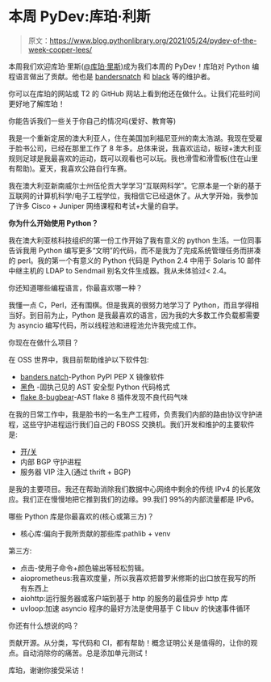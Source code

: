 # 本周 PyDev:库珀·利斯

> 原文：<https://www.blog.pythonlibrary.org/2021/05/24/pydev-of-the-week-cooper-lees/>

本周我们欢迎库珀·里斯([@库珀·里斯](https://twitter.com/cooperlees))成为我们本周的 PyDev！库珀对 Python 编程语言做出了贡献。他也是 [bandersnatch](https://github.com/pypa/bandersnatch) 和 [black](https://github.com/psf/black) 等的维护者。

你可以在库珀的网站或 T2 的 GitHub 网站上看到他还在做什么。让我们花些时间更好地了解库珀！

你能告诉我们一些关于你自己的情况吗(爱好、教育等)

我是一个重新定居的澳大利亚人，住在美国加利福尼亚州的南太浩湖。我现在受雇于脸书公司，已经在那里工作了 8 年多。总体来说，我喜欢运动，板球+澳大利亚规则足球是我最喜欢的运动，既可以观看也可以玩。我也滑雪和滑雪板(住在山里有帮助)。夏天，我喜欢公路自行车赛。

我在澳大利亚新南威尔士州伍伦贡大学学习“互联网科学”。它原本是一个新的基于互联网的计算机科学/电子工程学位，我相信它已经退休了。从大学开始，我参加了许多 Cisco + Juniper 网络课程和考试+大量的自学。

**你为什么开始使用 Python？**

我在澳大利亚核科技组织的第一份工作开始了我有意义的 python 生活。一位同事告诉我用 Python 编写更多“文明”的代码，而不是我为了完成系统管理任务而拼凑的 perl。我的第一个有意义的 Python 代码是 Python 2.4 中用于 Solaris 10 邮件中继主机的 LDAP to Sendmail 别名文件生成器。我从未体验过< 2.4。

你还知道哪些编程语言，你最喜欢哪一种？

我懂一点 C，Perl，还有围棋。但是我真的很努力地学习了 Python，而且学得相当好。到目前为止，Python 是我最喜欢的语言，因为我的大多数工作负载都需要为 asyncio 编写代码，所以线程池和进程池允许我完成工作。

你现在在做什么项目？

在 OSS 世界中，我目前帮助维护以下软件包:

*   [banders natch](https://github.com/pypa/bandersnatch)-Python PyPI PEP X 镜像软件
*   [黑色](https://github.com/psf/black) -固执己见的 AST 安全型 Python 代码格式
*   [flake 8-bugbear](https://github.com/PyCQA/flake8-bugbear)-AST flake 8 插件发现不良代码气味

在我的日常工作中，我是脸书的一名生产工程师，负责我们内部的路由协议守护进程，这些守护进程运行我们自己的 FBOSS 交换机。我们开发和维护的主要软件是:

*   [开/关](https://github.com/facebook/openr)
*   内部 BGP 守护进程
*   服务器 VIP 注入(通过 thrift + BGP)

是我的主要项目。我还在帮助消除我们数据中心网络中剩余的传统 IPv4 的长尾效应。我们正在慢慢地把它推到我们的边缘。99.我们 99%的内部流量都是 IPv6。

哪些 Python 库是你最喜欢的(核心或第三方)？

*   核心库:偏向于我所贡献的那些库:pathlib + venv

第三方:

*   点击-使用子命令+颜色输出等轻松剪辑。
*   aioprometheus:我喜欢度量，所以我喜欢把普罗米修斯的出口放在我写的所有东西上
*   aiohttp:运行服务器或客户端到基于 http 的服务的最佳异步 http 库
*   uvloop:加速 asyncio 程序的最好方法是使用基于 C libuv 的快速事件循环

你还有什么想说的吗？

贡献开源。从分类，写代码和 CI，都有帮助！概念证明公关是值得的，让你的观点。自动消除你的痛苦。总是添加单元测试！

库珀，谢谢你接受采访！